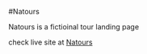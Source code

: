 #Natours 

Natours is a fictioinal tour landing page

check live site at [Natours](https://hsn-ng.github.io/natours/)